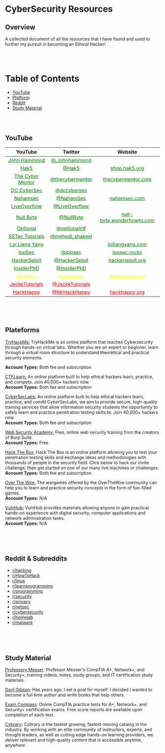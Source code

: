 # CyberSecurity Resources

## Overview
A collected document of all the resources that I have found and used to further my pursuit in becoming an Ethical Hacker!  

<br/>
<br/>

Table of Contents
=================
* [YouTube](#youtube)
* [Platform](#platform)
* [Reddit](#reddit)
* [Study Material](#study)

<br/>
<br/>


<a name="youtube"></a>
## YouTube
| **YouTube**  |  **Twitter** |  **Website** |
|:-:|:-:|:-:|
| <a href="https://www.youtube.com/channel/UCVeW9qkBjo3zosnqUbG7CFw" style="color:green">John Hammond</a> | <a href="https://twitter.com/_johnhammond" style="color:green">@_johnhammond</a> |  <a href="" style="color:green"></a> |
| <a href="https://www.youtube.com/channel/UC3s0BtrBJpwNDaflRSoiieQ" style="color:green">Hak5</a> | <a href="https://twitter.com/Hak5" style="color:green">@Hak5</a> |  <a href="https://shop.hak5.org/" style="color:green">shop.hak5.org</a> |
| <a href="https://www.youtube.com/channel/UC0ArlFuFYMpEewyRBzdLHiw" style="color:green">The Cyber Mentor</a> | <a href="https://twitter.com/thecybermentor" style="color:green">@thecybermentor</a> |  <a href="https://www.thecybermentor.com/" style="color:green">thecybermentor.com</a> |
| <a href="https://www.youtube.com/channel/UC3sccPO4v8YqCTn8sezZGTw" style="color:green">DC CyberSec</a> | <a href="https://twitter.com/dccybersec" style="color:green">@dccybersec</a> |  <a href="" style="color:green"></a> |
| <a href="https://www.youtube.com/channel/UCCZDt7MuC3Hzs6IH4xODLBw" style="color:green">Nahamsec</a> | <a href="https://twitter.com/NahamSec" style="color:green">@NahamSec</a> |  <a href="https://www.nahamsec.com/" style="color:green">nahamsec.com</a> |
| <a href="https://www.youtube.com/channel/UClcE-kVhqyiHCcjYwcpfj9w" style="color:green">LiveOverflow</a> | <a href="https://twitter.com/LiveOverflow" style="color:green">@LiveOverflow</a> |  <a href="" style="color:green"></a> |
| <a href="https://www.youtube.com/channel/UCgTNupxATBfWmfehv21ym-g" style="color:green">Null Byte</a> | <a href="https://twitter.com/NullByte" style="color:green">@NullByte</a> |  <a href="https://null-byte.wonderhowto.com/https://null-byte.wonderhowto.com/" style="color:green">null-byte.wonderhowto.com</a> |
| <a href="https://www.youtube.com/channel/UCK1rytKRQPJh-78RS4jt9eA" style="color:green">Optional</a> | <a href="https://twitter.com/optionalctf" style="color:green">@optionalctf</a> |  <a href="" style="color:green"></a> |
| <a href="https://www.youtube.com/channel/UCHvUTfxL_9bNQgqzekPWHtg/about" style="color:green">SSTec Tutorials</a> | <a href="https://twitter.com/mehedi_shakeel" style="color:green">@mehedi_shakeel</a> |  <a href="" style="color:green"></a> |
| <a href="https://www.youtube.com/channel/UC1szFCBUWXY3ESff8dJjjzw/videos" style="color:green">Loi Liang Yang</a> | <a href="" style="color:green"></a> |  <a href="http://www.loiliangyang.com/" style="color:green">loiliangyang.com</a> |
| <a href="https://t.co/55HUMPboLy?amp=1" style="color:green">IppSec</a> | <a href="https://twitter.com/ippsec" style="color:green">@ippsec</a> |  <a href="https://ippsec.rocks/" style="color:green">ippsec.rocks</a> |
| <a href="https://www.youtube.com/channel/UC0ZTPkdxlAKf-V33tqXwi3Q/videos" style="color:green">HackerSploit</a> | <a href="https://twitter.com/HackerSploit" style="color:green">@HackerSploit</a> |  <a href="https://hackersploit.org/" style="color:green">hackersploit.org</a> |
| <a href="https://www.youtube.com/user/RapidBug/videos" style="color:green">InsiderPhD</a> | <a href="https://twitter.com/InsiderPhD" style="color:green">@InsiderPhD</a> |  <a href="" style="color:green"></a> |
| <a href="https://www.youtube.com/channel/UCW6xlqxSY3gGur4PkGPEUeA/videos" style="color:yellow">Seytonic</a> | <a href="https://twitter.com/SetonicMC" style="color:yellow">@seytonic</a> |  <a href="https://maltronics.com/" style="color:yellow">maltronics.com</a> |
| <a href="https://www.youtube.com/channel/UC64x_rKHxY113KMWmprLBPA" style="color:red">JackkTutorials</a> | <a href="https://twitter.com/JackkTutorials" style="color:red">@JackkTutorials</a> |  <a href="" style="color:green"></a> |
| <a href="" style="color:red">HackHappy</a> | <a href="https://twitter.com/MrHackHappy" style="color:red">@MrHackHappy</a> |  <a href="https://www.hackhappy.org/" style="color:red">hackhappy.org</a> |

<br/>
<br/>
<br/>

<a name="platform"></a>
## Plateforms

<a href="https://tryhackme.com/">TryHackMe:</a> TryHackMe is an online platform that teaches Cybersecurity through hands-on virtual labs. Whether you are an expert or beginner, learn through a virtual room structure to understand theoretical and practical security elements.  
    
**Account Types:**  Both fee and subscription

<a href="https://ctflearn.com/">CTFLearn:</a> An online platform built to help ethical hackers learn, practice, and compete. Join 40,000+ hackers now.  
**Account Types:**  Both fee and subscription

<a href="https://www.cyberseclabs.co.uk/">CyberSecLabs:</a> An online platform built to help ethical hackers learn, practice, and comAt CyberSecLabs, we aim to provide secure, high-quality training services that allow information security students the opportunity to safely learn and practice penetration testing skills.te. Join 40,000+ hackers now.  
**Account Types:**  Both fee and subscription

<a href="https://portswigger.net/web-security">Web Security Academy:</a> Free, online web security training from the creators of Burp Suite.  
**Account Types:**  Free

<a href="https://www.hackthebox.eu//">Hack The Box:</a> Hack The Box is an online platform allowing you to test your penetration testing skills and exchange ideas and methodologies with thousands of people in the security field. Click below to hack our invite challenge, then get started on one of our many live machines or challenges.  
**Account Types:**  Both fee and subscription

<a href="https://overthewire.org/wargames/">Over The Wire:</a> The wargames offered by the OverTheWire community can help you to learn and practice security concepts in the form of fun-filled games.  
**Account Types:**  N/A

<a href="https://www.vulnhub.com/">VulnHub:</a> VulnHub provides materials allowing anyone to gain practical hands-on experience with digital security, computer applications and network administration tasks.  
**Account Types:**  N/A

<br/>
<br/>
<br/>

<a name="reddit"></a>
## Reddit & Subreddits

* [r/hacking](https://www.reddit.com/r/hacking/ "Malware")
* [r/HowToHack](https://reddit.com/r/HowToHack/ "HowToHack")
* [r/linux](https://reddit.com/r/linux/ "Linux")
* [r/learnprogramming](https://reddit.com/r/learnprogramming/ "LearnProgramming")
* [r/programming](https://reddit.com/r/programming/ "Programming")
* [r/security](https://reddit.com/r/security/ "Security")
* [r/privacy](https://reddit.com/r/privacy/ "Privacy")
* [r/netsec](https://reddit.com/r/netsec/ "NetSec")
* [r/cybersecurity](https://reddit.com/r/cybersecurity/ "CyberSecutiy")
* [r/homelab](https://www.reddit.com/r/homelab/ "HomeLab")
* [r/malware](https://reddit.com/r/Malware/ "Malware")

<br/>
<br/>
<br/>

<a name="study"></a>
## Study Material

[Professory Messer](https://www.professormesser.com/): Professor Messer's CompTIA A+, Network+, and Security+,  training videos, notes, study groups, and IT certification study materials.  

[Daril Gibson](https://getcertifiedgetahead.com/): Has years ago, I set a goal for myself. I decided I wanted to become a full time author and write books that help others.  

[Exam Compass](https://www.examcompass.com/): Online CompTIA practice tests for A+, Network+, and Security+ certification exams. Free score reports are available upon completion of each test.

[Cybrary](https://www.cybrary.it/): Cybrary is the fastest growing, fastest-moving catalog in the industry. By working with an elite community of instructors, experts, and thought leaders, as well as cutting edge hands-on learning providers, we deliver relevant and high-quality content that is accessible anytime, anywhere